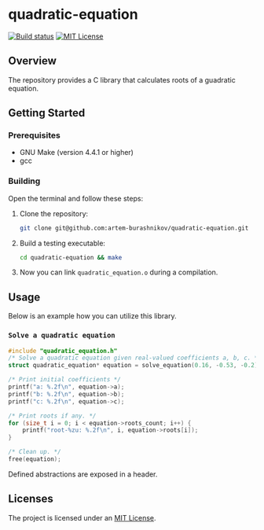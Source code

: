 # quadratic-equation

[![Build status][status-shield]][status-url]
[![MIT License][license-shield]][license-url]

## Overview

The repository provides a C library that calculates roots of a guadratic equation.

## Getting Started

### Prerequisites

- GNU Make (version 4.4.1 or higher)
- gcc

### Building

Open the terminal and follow these steps:

1. Clone the repository:

    ```sh
    git clone git@github.com:artem-burashnikov/quadratic-equation.git
    ```

2. Build a testing executable:

    ```sh
    cd quadratic-equation && make
    ```

3. Now you can link `quadratic_equation.o` during a compilation.

## Usage
Below is an example how you can utilize this library.

### `Solve a quadratic equation`
```c
#include "quadratic_equation.h"
/* Solve a quadratic equation given real-valued coefficients a, b, c. */
struct quadratic_equation* equation = solve_equation(0.16, -0.53, -0.2);

/* Print initial coefficients */
printf("a: %.2f\n", equation->a);
printf("b: %.2f\n", equation->b);
printf("c: %.2f\n", equation->c);

/* Print roots if any. */
for (size_t i = 0; i < equation->roots_count; i++) {
    printf("root-%zu: %.2f\n", i, equation->roots[i]);
}

/* Clean up. */
free(equation);
```

Defined abstractions are exposed in a header.

## Licenses

The project is licensed under an [MIT License][license-url].

<!-- https://www.markdownguide.org/basic-syntax/#reference-style-links -->
[license-shield]: https://img.shields.io/github/license/artem-burashnikov/quadratic-equation?style=for-the-badge&color=blue
[license-url]: LICENSE
[status-shield]: https://img.shields.io/github/actions/workflow/status/artem-burashnikov/quadratic-equation/.github/workflows/ci.yml?branch=main&event=push&style=for-the-badge
[status-url]: https://github.com/artem-burashnikov/quadratic-equation/blob/main/.github/workflows/ci.yml
